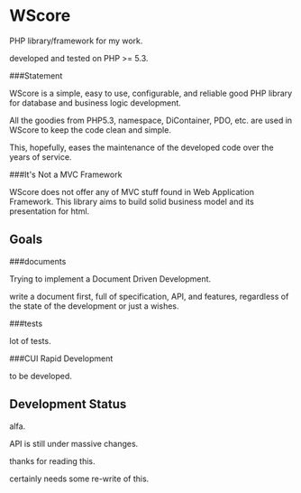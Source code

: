 WScore
======

PHP library/framework for my work.

developed and tested on PHP >= 5.3.

###Statement

WScore is a simple, easy to use, configurable, and reliable
good PHP library for database and business logic development.

All the goodies from PHP5.3, namespace, DiContainer, PDO, etc.
are used in WScore to keep the code clean and simple.

This, hopefully, eases the maintenance of the developed code
over the years of service.

###It's Not a MVC Framework

WScore does not offer any of MVC stuff found in Web Application
Framework. This library aims to build solid business model and
its presentation for html.

Goals
-----

###documents

Trying to implement a Document Driven Development.

write a document first, full of specification, API, and features,
regardless of the state of the development or just a wishes.

###tests

lot of tests.

###CUI Rapid Development

to be developed.


Development Status
------------------

alfa.

API is still under massive changes.

thanks for reading this.

certainly needs some re-write of this.

